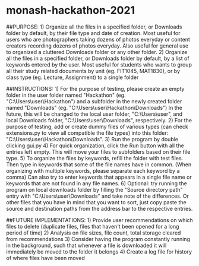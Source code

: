 # monash-hackathon-2021

##PURPOSE:
    1) Organize all the files in a specified folder, or Downloads folder by default, by their file type and date of creation.
    Most useful for users who are photographers taking dozens of photos everyday or content creators recording dozens of photos everyday.
    Also useful for general use to organized a cluttered Downloads folder or any other folder.
    2) Organize all the files in a specified folder, or Downloads folder by default, by a list of keywords entered by the user.
    Most useful for students who wants to group all their study related documents by unit (eg. FIT1045, MAT1830), or by class type (eg. Lecture, Assignment) to a single folder

##INSTRUCTIONS:
    1) For the purpose of testing, please create an empty folder in the user folder named "Hackathon" (eg. "C:\Users\user\Hackathon")
    and a subfolder in the newly created folder named "Downloads" (eg. "C:\Users\user\Hackathon\Downloads")
    In the future, this will be changed to the local user folder, "C:\Users\user", and local Downloads folder, "C:\Users\user\Downloads", respectively.
    2) For the purpose of testing, add or create dummy files of various types (can check extensions.py to view all compatible the file types) into this folder: 
    "C:\Users\user\Hackathon\Downloads".
    3) Run the program by double clicking gui.py
    4) For quick organization, click the Run button with all the entries left empty. This will move your files to subfolders based on their file type.
    5) To organize the files by keywords, refill the folder with test files. Then type in keywords that some of the file names have in common.
    (When organizing with multiple keywords, please separate each keyword by a comma)
    Can also try to enter keywords that appears in a single file name or keywords that are not found in any file names.
    6) Optional: try running the program on local downloads folder by filling the "Source directory path" entry with "C:\Users\user\Downloads" and take note of the differences.
    Or other files that you have in mind that you want to sort, just copy paste the source and destination paths from the address bar to the respective entries.
    
##FUTURE IMPLEMENTATIONS:
    1) Provide user recommendations on which files to delete (duplicate files, files that haven't been opened for a long period of time)
    2) Analysis on file sizes, file count, total storage cleared from recommendations
    3) Consider having the program constantly running in the background, such that whenever a file is downloaded it will immediately be moved to the folder it belongs
    4) Create a log file for history of where files have been moved
